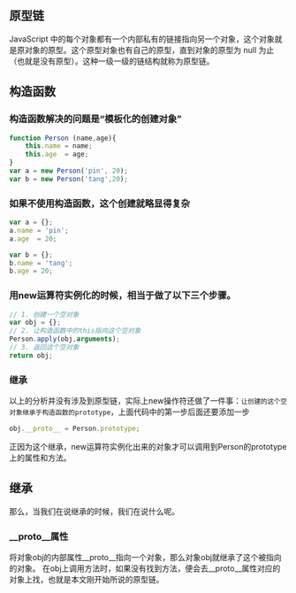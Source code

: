 ## 原型链
JavaScript 中的每个对象都有一个内部私有的链接指向另一个对象，这个对象就是原对象的原型。这个原型对象也有自己的原型，直到对象的原型为 null 为止（也就是没有原型）。这种一级一级的链结构就称为原型链。

## 构造函数
### 构造函数解决的问题是“模板化的创建对象”
````javascript
function Person (name,age){
    this.name = name;
    this.age  = age;
}
var a = new Person('pin', 20);
var b = new Person('tang',20);
````
### 如果不使用构造函数，这个创建就略显得复杂
````javascript
var a = {};
a.name = 'pin';
a.age  = 20;

var b = {};
b.name = 'tang';
b.age = 20;
````
### 用new运算符实例化的时候，相当于做了以下三个步骤。
````javascript
// 1. 创建一个空对象
var obj = {};
// 2. 让构造函数中的this指向这个空对象
Person.apply(obj,arguments);
// 3. 返回这个空对象
return obj;
````

### 继承
以上的分析并没有涉及到原型链，实际上new操作符还做了一件事：`让创建的这个空对象继承于构造函数的prototype`，上面代码中的第一步后面还要添加一步
````javascript
obj.__proto__ = Person.prototype;
````
正因为这个继承，new运算符实例化出来的对象才可以调用到Person的prototype上的属性和方法。

## 继承
那么，当我们在说继承的时候，我们在说什么呢。
### __proto__属性
将对象obj的内部属性__proto__指向一个对象，那么对象obj就继承了这个被指向的对象。
在obj上调用方法时，如果没有找到方法，便会去__proto__属性对应的对象上找，也就是本文刚开始所说的原型链。





